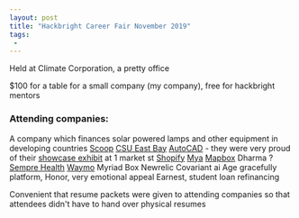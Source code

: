 ```yaml
---
layout: post
title: "Hackbright Career Fair November 2019"
tags:
 -
---
```


Held at Climate Corporation, a pretty office

$100 for a table for a small company (my company), free for hackbright mentors

### Attending companies:

A company which finances solar powered lamps and other equipment in developing countries
[Scoop](https://www.takescoop.com/)
[CSU East Bay](http://www.csueastbay.edu/)
[AutoCAD](https://www.autodesk.com) - they were very proud of their [showcase exhibit](https://www.autodesk.com/gallery/overview) at 1 market st
[Shopify](https://www.shopify.com/)
[Mya](https://www.mya.com/)
[Mapbox](https://www.mapbox.com)
Dharma ?
[Sempre Health](https://www.semprehealth.com/)
[Waymo](https://waymo.com/)
Myriad
Box
Newrelic
Covariant ai
Age gracefully platform, Honor, very emotional appeal
Earnest, student loan refinancing

Convenient that resume packets were given to attending companies so that attendees didn't have to hand over physical resumes
